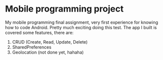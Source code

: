 # Mobile programming project

My mobile programming final assignment, very first experience for knowing how to code Android. Pretty much exciting doing this test. The app I built is covered some features, there are:
1. CRUD (Create, Read, Update, Delete)
2. SharedPreferences
3. Geolocation (not done yet, hahaha)
